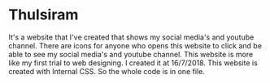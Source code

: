 # Thulsiram
It's a website that I've created that shows my social media's and youtube channel.
There are icons for anyone who opens this website to click and be able to see my social media's and youtube channel.
This website is more like my first trial to web designing.
I created it at 16/7/2018.
This website is created with Internal CSS. So the whole code is in one file.
